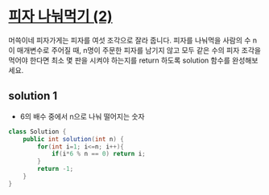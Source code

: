 #  [피자 나눠먹기 (2)](https://programmers.co.kr/learn/courses/30/lessons/120815)

머쓱이네 피자가게는 피자를 여섯 조각으로 잘라 줍니다. 피자를 나눠먹을 사람의 수 n이 매개변수로 주어질 때, n명이 주문한 피자를 남기지 않고 모두 같은 수의 피자 조각을 먹어야 한다면 
최소 몇 판을 시켜야 하는지를 return 하도록 solution 함수를 완성해보세요.

## solution 1

- 6의 배수 중에서 n으로 나눠 떨어지는 숫자

```java
class Solution {
    public int solution(int n) {
        for(int i=1; i<=n; i++){
            if(i*6 % n == 0) return i;
        }
        return -1;
    }
}
```